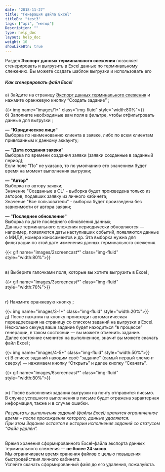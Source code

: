 ```yaml
---
date: "2018-11-27"
title: "Генерация файла Excel"
titleEn: "test3"
tags: ["api", "метод"]
Description: ""
type: help_doc
layout: help_doc
weight: 10
showLikeBtn: true
---
```


<div class="pixxett-alert pixxett-alert-icon alert4-light">
  <i class="fa fa-info-circle"></i>Раздел <b>Экспорт данных терминального слежения</b> позволяет сгенерировать и выгрузить в Excel данные по терминальному слежению. Вы можете создать шаблон выгрузки и использовать его 
</div>

##### Как сгенерировать файл Excel

а) Зайдите на страницу <a href="https://dev04-my.fesco.com/terminal-tracking-export" target="_blank">Экспорт данных терминального слежения</a> и нажмите оранжевую кнопку “Создать задание” ;

{{< img name="images/1*" class="img-fluid" style="width:80%">}}
<br/>
б) Заполните необходимые вам поля в фильтре, чтобы отфильтровать данные для выгрузки ;


<b>— "Юридическое лицо"</b> <br/>
  Выборка по наименованию клиента в заявке, либо по всем клиентам привязанным к данному аккаунту;

<b>— "Дата создания заявки"</b> <br/>
  Выборка по времени создания заявки (заявки созданные в заданный период); <br/>
  Если поле "По" не указано, то по умолчанию его значением будет время на момент выполнения выгрузки;

<b>— "Автор"</b> <br/>
  Выборка по автору заявки; <br/>
  Значение "Созданные в CL" - выборка будет произведена только из авторов, подавших заявку из личного кабинета; <br/>
  Значение "Все пользователи" - выборка будет произведена без зависимости от автора заявки;

<b>— "Последнее обновление"</b><br/>
  Выборка по дате последнего обновления данных; <br/>
  Данные терминального слежения периодически обновляются — например, появляются даты наступивших событий, появляются данные о МИДК, номера коносаментов и др. 
  Эта выборка нужна для фильтрации по этой дате изменения данных терминального слежения.

{{< gif name="images/2screencast*" class="img-fluid" style="width:80%">}}

<br/>
в) Выберите галочками поля, которые вы хотите выгрузить в Excel ;

{{< gif name="images/3screencast*" class="img-fluid" style="width:70%">}}

<br/>
г) Нажмите оранжевую кнопку ;

{{< img name="images/3-1*" class="img-fluid" style="width:20%">}}
<br/>
д) После нажатия на кнопку происходит автоматическая переадресация на страницу со списком заданий на выгрузки в Excel. <br/>
Несколько секунд ваше задание будет находиться “в процессе” генерации, в таком состоянии — вы можете отменить задание. <br/> Далее состояние сменится на выполненное, значит вы можете скачать файл Excel ;

{{< img name="images/4-5*" class="img-fluid" style="width:50%">}}
<br/>
е) В списке заданий находим своё "задание" (самый первый элемент сверху) — нажимаем кнопку “Открыть” и далее кнопку “Скачать”.

{{< gif name="images/6screencast*" class="img-fluid" style="width:80%">}}

<br/>
ж) После выполнения задания выгрузки на почту отправится письмо. <br/> В случае успешного выполнения в письме будет отражена характерная информация, также и в случае ошибки.
<br/>

*Результаты выполнения заданий (файлы Excel) хранятся ограниченное время – после прохождения которого, данные удаляются. <br/>
При этом Задание остается в истории исполнения заданий со статусом “Файл удалён”.*

<br/>
<div class="pixxett-alert pixxett-alert-icon alert11-light">
  <i class="fa fa-info-circle"></i> Время хранения сформированного Excel-файла экспорта данных терминального слежения — <b>не более 24 часов</b>. <br/> Мы ограничиваем время хранения файлов с целью повышения быстродействия личного кабинета. <br/> Успейте скачать сформированный файл до его удаления, пожалуйста.
</div>

